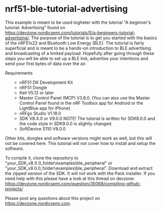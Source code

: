# nrf51-ble-tutorial-advertising
This example is meant to be used togheter with the tutorial "A beginner's tutorial: Advertising" found on https://devzone.nordicsemi.com/tutorials/5/a-beginners-tutorial-advertising/. The purpose of the tutorial is to get you started with the basics of the nRF51x22 and Bluetooth Low Energy (BLE). The tutorial is fairly superficial and is meant to be a hands-on introduction to BLE advertising and broadcasting of a limited payload. Hopefully after going through these steps you will be able to set up a BLE link, advertise your intentions and send your first bytes of data over the air. 

Requirements

<ul><ul>
<li>nRF51 DK Development Kit
<li>nRF51 Dongle
<li>Keil V5.12 or later
<li>Master Control Panel (MCP) V3.8.0. (You can also use the Master Control Panel found in the nRF Toolbox app for Android or the LightBlue app for iPhone)
<li>nRFgo Studio V1.18.0
<li>SDK V8.X.0 or V9.0.0 NOTE! The tutorial is written for SDK8.0.0 and the code style in SDK9.0.0 is slightly changed.
<li>SoftDevice S110 V8.0.0
</ul></ul>

Other kits, dongles and software versions might work as well, but this will not be covered here. This tutorial will not cover how to install and setup the software.

To compile it, clone the repository to "your_SDK_v8.X.0_folder\examples\ble_peripheral" or "your_SDK_v9.0.0_folder\examples\ble_peripheral". Download and extract the zipped version of the SDK. It will not work with the Pack installer. If you need help with this please have a look at this thread on devzone: https://devzone.nordicsemi.com/question/35068/compiling-github-projects/

Please post any questions about this project on https://devzone.nordicsemi.com.
